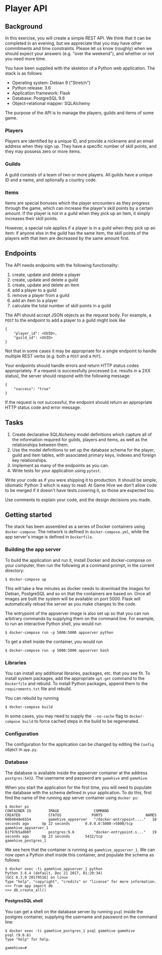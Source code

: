 Player API
==========

Background
----------

In this exercise, you will create a simple REST API. We think that it can be completed in an evening, but we appreciate that you may have other commitments and time constraints. Please let us know (roughly) when we should expect your answers (e.g. "over the weekend"), and whether or not you need more time.

You have been supplied with the skeleton of a Python web application. The stack is as follows:

- Operating system: Debian 9 ("Stretch")
- Python release: 3.6
- Application framework: Flask
- Database: PostgreSQL 9.6
- Object-relational mapper: SQLAlchemy

The purpose of the API is to manage the players, guilds and items of some game.


### Players

Players are identified by a unique ID, and provide a nickname and an email address when they sign up. They have a specific number of skill points, and they may possess zero or more items.

### Guilds

A guild consists of a team of two or more players. All guilds have a unique ID and a name, and  optionally a country code.

### Items

Items are special bonuses which the player encounters as they progress through the game, which can increase the player's skill points by a certain amount. If the player is not in a guild when they pick up an item, it simply increases their skill points. 

However, a special rule applies if a player is in a guild when they pick up an item: if anyone else in the guild has the same item, the skill points of the players with that item are decreased by the same amount first.


## Endpoints

The API needs endpoints with the following functionality:

1. create, update and delete a player
2. create, update and delete a guild
3. create, update and delete an item
4. add a player to a guild
5. remove a player from a guild
6. add an item to a player
7. calculate the total number of skill points in a guild

The API should accept JSON objects as the request body. For example, a `POST` to the endpoint to add a player to a guild might look like

```
{
    "player_id": <UUID>,
    "guild_id": <UUID>
}
```

Not that in some cases it may be appropriate for a single endpoint to handle multiple REST verbs (e.g. both a `POST` and a `PUT`).

Your endpoints should handle errors and return HTTP status codes appropriately. If a request is successfully processed (i.e. results in a 2XX status), the server should respond with the following message:

```
{
    "success": "true"
}
```

If the request is not successful, the endpoint should return an appropriate HTTP status code and error message.

## Tasks

1. Create declarative SQLAlchemy model definitions which capture all of the information required for guilds, players and items, as well as the relationships between them.
2. Use the model definitions to set up the database schema for the player, guild and item tables, with associated primary keys, indexes and foreign key relationships.
3. Implement as many of the endpoints as you can.
4. Write tests for your application using `pytest`.

Write your code as if you were shipping it to production. It should be simple, idiomatic Python 3 which is easy to read. At Game Hive we don't allow code to be merged if it doesn't have tests covering it, so those are expected too.

Use comments to explain your code, and the design decisions you made. 

Getting started
---------------

The stack has been assembled as a series of Docker containers using `docker-compose`. The network is defined in `docker-compose.yml`, while the app server's image is defined in `Dockerfile`. 

### Building the app server

To build the application and run it, install Docker and docker-compose on your computer, then run the following at a command prompt, in the current directory:

```
$ docker-compose up
```

This will take a few minutes as docker needs to download the images for Debian, PostgreSQL and so on that the containers are based on. Once all images are built the system will be available on port 5000. Flask will automatically reload the server as you make changes to the code.

The entrypoint of the appserver image is also set up so that you can run arbitrary commands by supplying them on the command line. For example, to run an interactive Python shell, you would run

```
$ docker-compose run -p 5000:5000 appserver python
``` 

To get a shell inside the container, you would run


```
$ docker-compose run -p 5000:5000 appserver bash
```

### Libraries

You can install any additional libraries, packages, etc. that you see fit. To install system packages, add the appropriate `apt-get` command to the `Dockerfile` and rebuild. To install Python packages, append them to the `requirements.txt` file and rebuild.


You can rebuild by running 

```
$ docker-compose build
```

In some cases, you may need to supply the `--no-cache` flag to `docker-compose build` to force cached steps in the build to be regenerated.

### Configuration

The configuration for the application can be changed by editing the `Config` object in `app.py`.

### Database

The database is available inside the appserver container at the address `postgres:5432`. The username and password are `gamehive` and `gamehive`.

When you start the application for the first time, you will need to populate the database with the schema defined in your application. To do this, first find the name of the running app server container using `docker ps`:

```
$ docker ps
CONTAINER ID        IMAGE                COMMAND                  CREATED             STATUS              PORTS                    NAMES
0004849e6554        gamehive_appserver   "/docker-entrypoint...."   18 seconds ago      Up 22 seconds       0.0.0.0:5000->5000/tcp   gamehive_appserver_1
b1f97b5ad60f        postgres:9.6         "docker-entrypoint.s..."   19 seconds ago      Up 23 seconds       5432/tcp                 gamehive_postgres_1
```

We see here that the container is running as `gamehive_appserver_1`. We can now open a Python shell inside this container, and populate the schema as follows:

```
$ docker exec -ti gamehive_appserver_1 python
Python 3.6.4 (default, Dec 21 2017, 01:29:34)
[GCC 6.3.0 20170516] on linux
Type "help", "copyright", "credits" or "license" for more information.
>>> from app import db
>>> db.create_all()
```

#### PostgresSQL shell

You can get a shell on the database server by running `psql` inside the postgres container, supplying the username and password on the command line:

```
$ docker exec -ti gamehive_postgres_1 psql gamehive gamehive
psql (9.6.6)
Type "help" for help.

gamehive=#
```